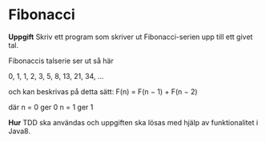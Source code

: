 # Fibonacci

**Uppgift**
Skriv ett program som skriver ut Fibonacci-serien upp till ett givet tal.

Fibonaccis talserie ser ut så här

0, 1, 1, 2, 3, 5, 8, 13, 21, 34, ...

och kan beskrivas på detta sätt:
F(n) = F(n − 1) + F(n − 2) 

där 
n = 0 ger 0
n = 1 ger 1

**Hur** 
TDD ska användas och uppgiften ska lösas med hjälp av funktionalitet i Java8.
